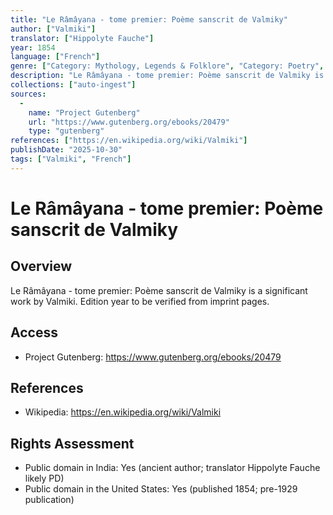 ```yaml
---
title: "Le Râmâyana - tome premier: Poème sanscrit de Valmiky"
author: ["Valmiki"]
translator: ["Hippolyte Fauche"]
year: 1854
language: ["French"]
genre: ["Category: Mythology, Legends & Folklore", "Category: Poetry", "FR Littérature", "FR Poésie", "Hinduism"]
description: "Le Râmâyana - tome premier: Poème sanscrit de Valmiky is a significant work by Valmiki. Edition year to be verified from imprint pages."
collections: ["auto-ingest"]
sources:
  - 
    name: "Project Gutenberg"
    url: "https://www.gutenberg.org/ebooks/20479"
    type: "gutenberg"
references: ["https://en.wikipedia.org/wiki/Valmiki"]
publishDate: "2025-10-30"
tags: ["Valmiki", "French"]
---
```


# Le Râmâyana - tome premier: Poème sanscrit de Valmiky

## Overview

Le Râmâyana - tome premier: Poème sanscrit de Valmiky is a significant work by Valmiki. Edition year to be verified from imprint pages.

## Access

- Project Gutenberg: https://www.gutenberg.org/ebooks/20479

## References

- Wikipedia: https://en.wikipedia.org/wiki/Valmiki

## Rights Assessment

- Public domain in India: Yes (ancient author; translator Hippolyte Fauche likely PD)
- Public domain in the United States: Yes (published 1854; pre-1929 publication)

